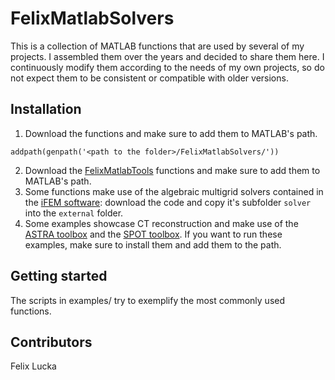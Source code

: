 # FelixMatlabSolvers
This is a collection of MATLAB functions that are used by several of my projects. I assembled them over the years and decided to share them here. I continuously modify them according to the needs of my own projects, so do not expect them to be consistent or compatible with older versions.

## Installation

1. Download the functions and make sure to add them to MATLAB's path.

```
addpath(genpath('<path to the folder>/FelixMatlabSolvers/'))
```
2. Download the [FelixMatlabTools](https://github.com/FelixLucka/FelixMatlabTools) functions and make sure to add them to MATLAB's path.
3. Some functions make use of the algebraic multigrid solvers contained in the [iFEM software](https://github.com/lyc102/ifem): download the code and copy it's subfolder `solver` into the `external` folder.
4. Some examples showcase CT reconstruction and make use of the [ASTRA toolbox](https://astra-toolbox.com/) and the [SPOT toolbox](https://github.com/mpf/spot). If you want to run these examples, make sure to install them and add them to the path. 

## Getting started

The scripts in examples/ try to exemplify the most commonly used functions.

## Contributors

Felix Lucka
